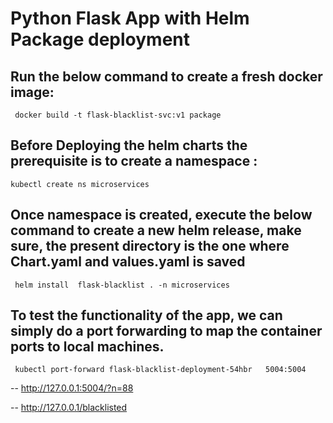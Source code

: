 # Python Flask App with Helm Package deployment

## Run the below command to create a fresh docker image:

```
 docker build -t flask-blacklist-svc:v1 package

```


## Before Deploying the helm charts the prerequisite is to create a namespace :


```
kubectl create ns microservices

```


## Once namespace is created, execute the below command to create a new helm release, make sure, the present directory is the one where Chart.yaml and values.yaml is saved

```
 helm install  flask-blacklist . -n microservices
```
 

## To test the functionality of the app, we can simply do a port forwarding to map the container ports to local machines.

```
 kubectl port-forward flask-blacklist-deployment-54hbr   5004:5004 

```
 
 
-- http://127.0.0.1:5004/?n=88 

-- http://127.0.0.1/blacklisted
